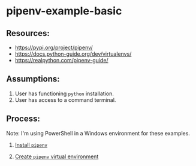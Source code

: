 # pipenv-example-basic

## Resources:
* https://pypi.org/project/pipenv/
* https://docs.python-guide.org/dev/virtualenvs/
* https://realpython.com/pipenv-guide/

## Assumptions:
1. User has functioning `python` installation.
1. User has access to a command terminal.

## Process:

Note: I'm using PowerShell in a Windows environment for these examples.

1. [Install `pipenv`](notes/install_pipenv.md)

1. [Create `pipenv` virtual environment](notes/create_pipenv_virtual_environment.md)